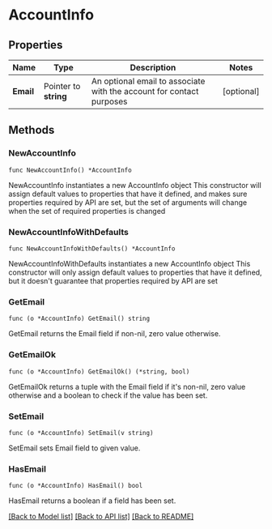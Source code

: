 # AccountInfo

## Properties

Name | Type | Description | Notes
------------ | ------------- | ------------- | -------------
**Email** | Pointer to **string** | An optional email to associate with the account for contact purposes | [optional] 

## Methods

### NewAccountInfo

`func NewAccountInfo() *AccountInfo`

NewAccountInfo instantiates a new AccountInfo object
This constructor will assign default values to properties that have it defined,
and makes sure properties required by API are set, but the set of arguments
will change when the set of required properties is changed

### NewAccountInfoWithDefaults

`func NewAccountInfoWithDefaults() *AccountInfo`

NewAccountInfoWithDefaults instantiates a new AccountInfo object
This constructor will only assign default values to properties that have it defined,
but it doesn't guarantee that properties required by API are set

### GetEmail

`func (o *AccountInfo) GetEmail() string`

GetEmail returns the Email field if non-nil, zero value otherwise.

### GetEmailOk

`func (o *AccountInfo) GetEmailOk() (*string, bool)`

GetEmailOk returns a tuple with the Email field if it's non-nil, zero value otherwise
and a boolean to check if the value has been set.

### SetEmail

`func (o *AccountInfo) SetEmail(v string)`

SetEmail sets Email field to given value.

### HasEmail

`func (o *AccountInfo) HasEmail() bool`

HasEmail returns a boolean if a field has been set.


[[Back to Model list]](../README.md#documentation-for-models) [[Back to API list]](../README.md#documentation-for-api-endpoints) [[Back to README]](../README.md)


